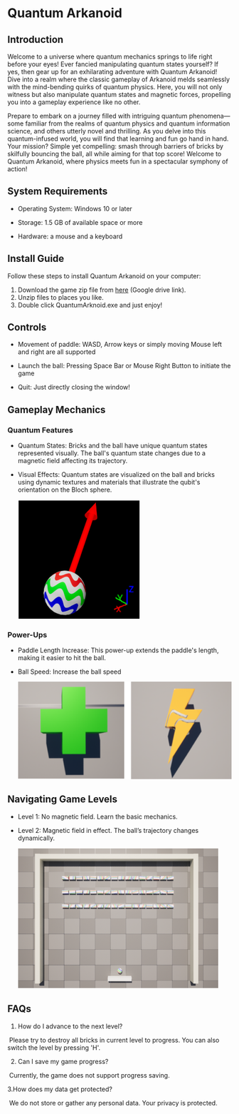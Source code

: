 # Quantum Arkanoid

## Introduction

Welcome to a universe where quantum mechanics springs to life right before your eyes! Ever fancied manipulating quantum states yourself? If yes, then gear up for an exhilarating adventure with Quantum Arkanoid! Dive into a realm where the classic gameplay of Arkanoid melds seamlessly with the mind-bending quirks of quantum physics. Here, you will not only witness but also manipulate quantum states and magnetic forces, propelling you into a gameplay experience like no other. 

Prepare to embark on a journey filled with intriguing quantum phenomena—some familiar from the realms of quantum physics and quantum information science, and others utterly novel and thrilling. As you delve into this quantum-infused world, you will find that learning and fun go hand in hand. Your mission? Simple yet compelling: smash through barriers of bricks by skilfully bouncing the ball, all while aiming for that top score! Welcome to Quantum Arkanoid, where physics meets fun in a spectacular symphony of action!  



## System Requirements

- Operating System: Windows 10 or later 


- Storage: 1.5 GB of available space or more 


- Hardware: a mouse and a keyboard 



## Install Guide

Follow these steps to install Quantum Arkanoid on your computer: 

1. Download the game zip file from [here](https://drive.google.com/file/d/1zT3EM_Z-QN7sBUAOtlUgAKl6VsyAs88h/view?usp=drive_link) (Google drive link).
2. Unzip files to places you like. 
3. Double click QuantumArknoid.exe and just enjoy! 


## Controls

- Movement of paddle: WASD, Arrow keys or simply moving Mouse left and right are all supported 


- Launch the ball: Pressing Space Bar or Mouse Right Button to initiate the game 


- Quit: Just directly closing the window! 

## Gameplay Mechanics

### Quantum Features

- Quantum States: Bricks and the ball have unique quantum states represented visually. The ball's quantum state changes due to a magnetic field affecting its trajectory. 


- Visual Effects: Quantum states are visualized on the ball and bricks using dynamic textures and materials that illustrate the qubit's orientation on the Bloch sphere. 

  ![Bloch Ball](./images/ball.png)

### Power-Ups

- Paddle Length Increase: This power-up extends the paddle's length, making it easier to hit the ball. 


- Ball Speed: Increase the ball speed

  ![power-ups](./images/power-up.png)



## Navigating Game Levels

- Level 1: No magnetic field. Learn the basic mechanics. 


- Level 2: Magnetic field in effect. The ball’s trajectory changes dynamically. 

  ![game](./images/game.png)

## FAQs

1. How do I advance to the next level? 

​         Please try to destroy all bricks in current level to progress. You can also switch the level by pressing 'H'.

2. Can I save my game progress? 

​          Currently, the game does not support progress saving. 

   3.How does my data get protected? 

​          We do not store or gather any personal data. Your privacy is protected. 